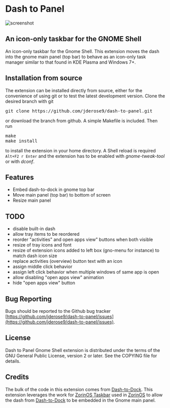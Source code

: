 # Dash to Panel
![screenshot](https://github.com/jderose9/dash-to-panel/raw/master/media/screenshot.png)

## An icon-only taskbar for the GNOME Shell
An icon-only taskbar for the Gnome Shell. This extension moves the dash into the gnome main panel (top bar) to behave as an icon-only task manager similar to that found in KDE Plasma and Windows 7+.

## Installation from source

The extension can be installed directly from source, either for the convenience of using git or to test the latest development version. Clone the desired branch with git

<pre>git clone https://github.com/jderose9/dash-to-panel.git</pre>
or download the branch from github. A simple Makefile is included. Then run
<pre>make
make install
</pre>
to install the extension in your home directory. A Shell reload is required <code>Alt+F2 r Enter</code> and the extension has to be enabled  with *gnome-tweak-tool* or with *dconf*.

## Features
- Embed dash-to-dock in gnome top bar
- Move main panel (top bar) to bottom of screen
- Resize main panel

## TODO
- disable built-in dash
- allow tray items to be reordered
- reorder "activities" and open apps view" buttons when both visible
- resize of tray icons and font
- resize of extension icons added to left box (gno-menu for instance) to match dash icon size
- replace activities (overview) button text with an icon
- assign middle click behavior
- assign left click behavior when multiple windows of same app is open
- allow disabling "open apps view" animation
- hide "open apps view" button


## Bug Reporting

Bugs should be reported to the Github bug tracker [https://github.com/jderose9/dash-to-panel/issues](https://github.com/jderose9/dash-to-panel/issues).

## License
Dash to Panel Gnome Shell extension is distributed under the terms of the GNU General Public License,
version 2 or later. See the COPYING file for details.

## Credits
The bulk of the code in this extension comes from [Dash-to-Dock](https://micheleg.github.io/dash-to-dock/index.html).
This extension leverages the work for [ZorinOS Taskbar](https://github.com/ZorinOS/zorin-taskbar) used in [ZorinOS](https://zorinos.com/) to allow the dash from [Dash-to-Dock](https://micheleg.github.io/dash-to-dock/index.html) to be embedded in the Gnome main panel.